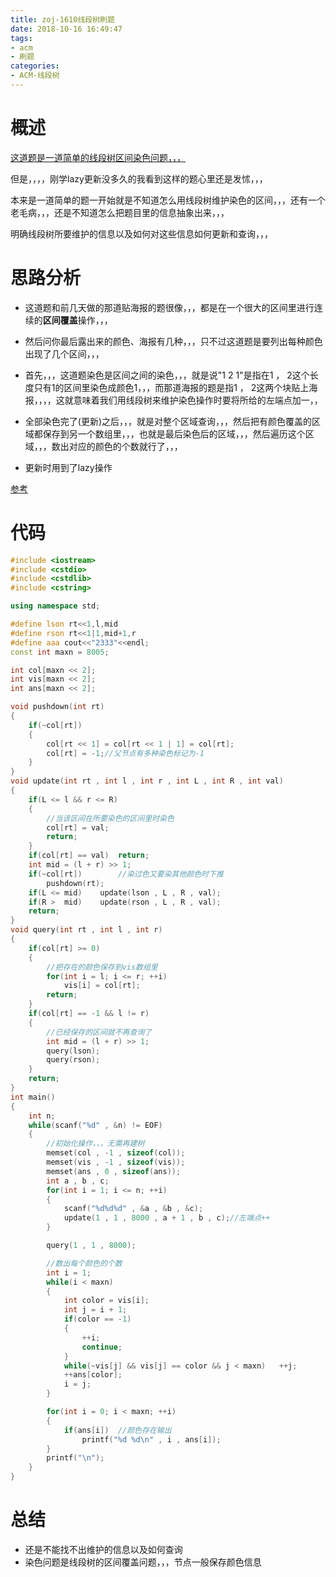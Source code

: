 ```yaml
---
title: zoj-1610线段树刷题
date: 2018-10-16 16:49:47
tags:
- acm
- 刷题
categories:
- ACM-线段树
---
```


# 概述

[这道题是一道简单的线段树区间染色问题，，，](https://vjudge.net/contest/259382#problem/F)

但是，，，，刚学lazy更新没多久的我看到这样的题心里还是发怵，，，

本来是一道简单的题一开始就是不知道怎么用线段树维护染色的区间，，，还有一个老毛病，，，还是不知道怎么把题目里的信息抽象出来，，，

明确线段树所要维护的信息以及如何对这些信息如何更新和查询，，，

<!-- more -->

# 思路分析

+ 这道题和前几天做的那道贴海报的题很像，，，都是在一个很大的区间里进行连续的**区间覆盖**操作，，，

+ 然后问你最后露出来的颜色、海报有几种，，，只不过这道题是要列出每种颜色出现了几个区间，，，

+ 首先，，，这道题染色是区间之间的染色，，，就是说"1 2 1"是指在1 ， 2这个长度只有1的区间里染色成颜色1，，，而那道海报的题是指1 ， 2这两个块贴上海报，，，，这就意味着我们用线段树来维护染色操作时要将所给的左端点加一，，

+ 全部染色完了(更新)之后，，，就是对整个区域查询，，，然后把有颜色覆盖的区域都保存到另一个数组里，，，也就是最后染色后的区域，，，然后遍历这个区域，，，数出对应的颜色的个数就行了，，，

+ 更新时用到了lazy操作

[参考](https://blog.csdn.net/shuangde800/article/details/8186332)


# 代码

```cpp
#include <iostream>
#include <cstdio>
#include <cstdlib>
#include <cstring>

using namespace std;

#define lson rt<<1,l,mid
#define rson rt<<1|1,mid+1,r
#define aaa cout<<"2333"<<endl;
const int maxn = 8005;

int col[maxn << 2];
int vis[maxn << 2];
int ans[maxn << 2];

void pushdown(int rt)
{
    if(~col[rt])
    {
        col[rt << 1] = col[rt << 1 | 1] = col[rt];
        col[rt] = -1;//父节点有多种染色标记为-1
    }
}
void update(int rt , int l , int r , int L , int R , int val)
{
    if(L <= l && r <= R)
    {
        //当该区间在所要染色的区间里时染色
        col[rt] = val;
        return;
    }
    if(col[rt] == val)  return;
    int mid = (l + r) >> 1;
    if(~col[rt])        //染过色又要染其他颜色时下推
        pushdown(rt);
    if(L <= mid)    update(lson , L , R , val);
    if(R >  mid)    update(rson , L , R , val);
    return;
}
void query(int rt , int l , int r)
{
    if(col[rt] >= 0)
    {
        //把存在的颜色保存到vis数组里
        for(int i = l; i <= r; ++i)
            vis[i] = col[rt];
        return;
    }
    if(col[rt] == -1 && l != r)
    {
        //已经保存的区间就不再查询了
        int mid = (l + r) >> 1;
        query(lson);
        query(rson);
    }
    return;
}
int main()
{
    int n;
    while(scanf("%d" , &n) != EOF)
    {
        //初始化操作，，，无需再建树
        memset(col , -1 , sizeof(col));
        memset(vis , -1 , sizeof(vis));
        memset(ans , 0 , sizeof(ans));
        int a , b , c;
        for(int i = 1; i <= n; ++i)
        {
            scanf("%d%d%d" , &a , &b , &c);
            update(1 , 1 , 8000 , a + 1 , b , c);//左端点++
        }

        query(1 , 1 , 8000);

        //数出每个颜色的个数
        int i = 1;
        while(i < maxn)
        {
            int color = vis[i];
            int j = i + 1;
            if(color == -1)
            {
                ++i;
                continue;
            }
            while(~vis[j] && vis[j] == color && j < maxn)   ++j;
            ++ans[color];
            i = j;
        }

        for(int i = 0; i < maxn; ++i)
        {
            if(ans[i])  //颜色存在输出
                printf("%d %d\n" , i , ans[i]);
        }
        printf("\n");
    }
}

```

# 总结

+ 还是不能找不出维护的信息以及如何查询
+ 染色问题是线段树的区间覆盖问题，，，节点一般保存颜色信息